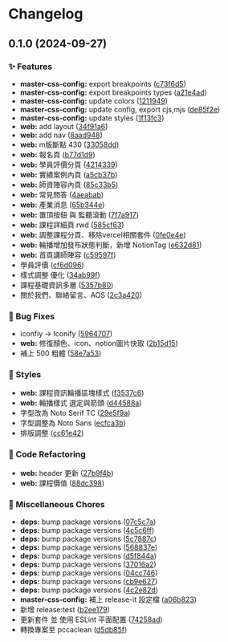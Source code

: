 # Changelog

## 0.1.0 (2024-09-27)


### ✨ Features

* **master-css-config:** export breakpoints ([c73f6d5](https://github.com/pccaclean/official-site/commit/c73f6d52273cc6bd734a01a5700fdd2fb5b7b013))
* **master-css-config:** export breakpoints types ([a21e4ad](https://github.com/pccaclean/official-site/commit/a21e4adbd5e1b51a2d02a9a547a71d1aa788c88b))
* **master-css-config:** update colors ([1211949](https://github.com/pccaclean/official-site/commit/121194959462fe1510b92eb7d1f07a5657444256))
* **master-css-config:** update config, export cjs,mjs ([de85f2e](https://github.com/pccaclean/official-site/commit/de85f2e106702a875b8ab3e153dcc6266cf6490f))
* **master-css-config:** update styles ([1f13fc3](https://github.com/pccaclean/official-site/commit/1f13fc3e1ed2c38a9061149053ad1a9bf889e8f5))
* **web:** add layout ([34f91a6](https://github.com/pccaclean/official-site/commit/34f91a6d7df38e4115849a5c79ec07052f0ab2a9))
* **web:** add nav ([8aad948](https://github.com/pccaclean/official-site/commit/8aad948182952e4aa927659761190ae8b6017755))
* **web:** m版斷點 430 ([33058dd](https://github.com/pccaclean/official-site/commit/33058ddfdebca3fb165727cf9350610492761e17))
* **web:** 報名頁 ([b77d1d9](https://github.com/pccaclean/official-site/commit/b77d1d9347825cc42aec34ee6b7466b99025e094))
* **web:** 學員評價分頁 ([4214339](https://github.com/pccaclean/official-site/commit/42143394fe76ea421f54d8783a0bea177cb8209d))
* **web:** 實績案例內頁 ([a5cb37b](https://github.com/pccaclean/official-site/commit/a5cb37b6617d7997000934e6e2790d71bd4476ab))
* **web:** 師資陣容內頁 ([85c33b5](https://github.com/pccaclean/official-site/commit/85c33b59e6bedf78395bf6fdb4cff0f3e621ea46))
* **web:** 常見問答 ([4aeabab](https://github.com/pccaclean/official-site/commit/4aeabab7bba710c3ec513720f8a6f22d0d0376fb))
* **web:** 產業消息 ([65b344e](https://github.com/pccaclean/official-site/commit/65b344e5fd551ab30740228fbf11dfb229bfc51e))
* **web:** 置頂按鈕 與 監聽滾動 ([7f7a917](https://github.com/pccaclean/official-site/commit/7f7a917b8c6db20d8e1e5a5cbf156c70c1c017ed))
* **web:** 課程詳細頁 rwd ([585cf63](https://github.com/pccaclean/official-site/commit/585cf635cc6bc408bd90d36c8985beb09717c31a))
* **web:** 調整課程分頁、移除vercel相關套件 ([0fe0e4e](https://github.com/pccaclean/official-site/commit/0fe0e4e38b48e502511556f7321b5692f4ddb3a1))
* **web:** 輪播增加發布狀態判斷，新增 NotionTag ([e632d81](https://github.com/pccaclean/official-site/commit/e632d8124a5710292b9a282957f781000612f614))
* **web:** 首頁講師陣容 ([c59597f](https://github.com/pccaclean/official-site/commit/c59597f2bf3001b6cd3b7646c274916c61ffbf88))
* 學員評價 ([cf6d096](https://github.com/pccaclean/official-site/commit/cf6d096c437ec254fd9fbb467c14db461f6c6cbe))
* 樣式調整 優化 ([34ab99f](https://github.com/pccaclean/official-site/commit/34ab99fe3e2697fd4e1f5fa8e1b77def9dc22990))
* 課程基礎資訊多層 ([5357b80](https://github.com/pccaclean/official-site/commit/5357b80cc8d1c90af293fe7a9a8d6847a07da004))
* 關於我們、聯絡留言、AOS ([2c3a420](https://github.com/pccaclean/official-site/commit/2c3a420e7444001a988e06e1c4b9b415edbd9659))


### 🐛 Bug Fixes

* iconfiy -> Iconify ([5964707](https://github.com/pccaclean/official-site/commit/596470714c1a155dae68c5ef66883ecd956f47b0))
* **web:** 修復顏色、icon、notion圖片快取 ([2b15d15](https://github.com/pccaclean/official-site/commit/2b15d156e61226daefc2a6198d37fb1141bbc9e0))
* 補上 500 粗體 ([58e7a53](https://github.com/pccaclean/official-site/commit/58e7a537b30c2a03358cc60f1487e55b20ba175e))


### 💄 Styles

* **web:** 課程資訊輪播區塊樣式 ([f3537c6](https://github.com/pccaclean/official-site/commit/f3537c6fa2c82d452a6f5df2f475b803b8284373))
* **web:** 輪播樣式 選定與箭頭 ([d44588a](https://github.com/pccaclean/official-site/commit/d44588a1f06908332a52af98b09d1e1a03e995dc))
* 字型改為 Noto Serif TC ([29e5f9a](https://github.com/pccaclean/official-site/commit/29e5f9a5c49a8e05b4a858f0683854bf2071fb30))
* 字型調整為 Noto Sans ([ecfca3b](https://github.com/pccaclean/official-site/commit/ecfca3bd94bcd5c2773daea1c5bc5c0d423b643e))
* 排版調整 ([cc61e42](https://github.com/pccaclean/official-site/commit/cc61e424b095338d42dcc5639d9336f4d2a6b6c3))


### 🔨 Code Refactoring

* **web:** header 更新 ([27b9f4b](https://github.com/pccaclean/official-site/commit/27b9f4be459862074302076fafd34a94dd4b8843))
* **web:** 課程價值 ([88dc398](https://github.com/pccaclean/official-site/commit/88dc398317f608cb233bb47a2eb1178555796e8e))


### 🧹 Miscellaneous Chores

* **deps:** bump package versions ([07c5c7a](https://github.com/pccaclean/official-site/commit/07c5c7ada17ca44a1a09a1d097f8083a09a63406))
* **deps:** bump package versions ([4c5c6ff](https://github.com/pccaclean/official-site/commit/4c5c6ffb1a66e6b3d87da11f61ae5125b84561e5))
* **deps:** bump package versions ([5c7887c](https://github.com/pccaclean/official-site/commit/5c7887ccc4071f61c81f5e161baeef2bd9589090))
* **deps:** bump package versions ([568837e](https://github.com/pccaclean/official-site/commit/568837e208e6614201fced7c4fde3fef30d11eeb))
* **deps:** bump package versions ([d5f844a](https://github.com/pccaclean/official-site/commit/d5f844a3ac5b25779b2fb027ad560a50234598f1))
* **deps:** bump package versions ([37016a2](https://github.com/pccaclean/official-site/commit/37016a2d1894e97eb69f855cfbcfed8c3ad63f61))
* **deps:** bump package versions ([04cc746](https://github.com/pccaclean/official-site/commit/04cc746a816e20d5a51519a81158f250a3fe0c17))
* **deps:** bump package versions ([cb9e627](https://github.com/pccaclean/official-site/commit/cb9e627f9828e88dde1ddbaeb2764ad96865fa85))
* **deps:** bump package versions ([4c2e82d](https://github.com/pccaclean/official-site/commit/4c2e82dcb40ae0ee1ca8be40addfb803ad6cfbd9))
* **master-css-config:** 補上 release-it 設定檔 ([a06b823](https://github.com/pccaclean/official-site/commit/a06b823d1f11e0c04eddb25ded6f4b15a18ca852))
* 新增 release:test ([b2ee179](https://github.com/pccaclean/official-site/commit/b2ee179777e512c234198856dea34409ffc94416))
* 更新套件 並 使用 ESLint 平面配置 ([74258ad](https://github.com/pccaclean/official-site/commit/74258ad562b2e60ad8c46ef07fa29f0bcf54453b))
* 轉換專案至 pccaclean ([d5db85f](https://github.com/pccaclean/official-site/commit/d5db85f2ec59a71cecc92c63be7ac46b9d93a192))

